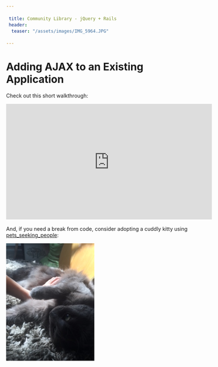 ```yaml
---

 title: Community Library - jQuery + Rails
 header:
  teaser: "/assets/images/IMG_5964.JPG"

---
```


# Adding AJAX to an Existing Application


Check out this short walkthrough:

<iframe width="560" height="315" src="https://www.youtube.com/embed/l9JH1q5DDcI" frameborder="0" allowfullscreen></iframe>

And, if you need a break from code, consider adopting a cuddly kitty using [pets_seeking_people](https://autumnj.github.io//ruby-gem/):

![alt text](/assets/images/IMG_5964.JPG "Meow!")